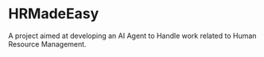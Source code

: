 # HRMadeEasy
A project aimed at developing an AI Agent to Handle work related to Human Resource Management.
